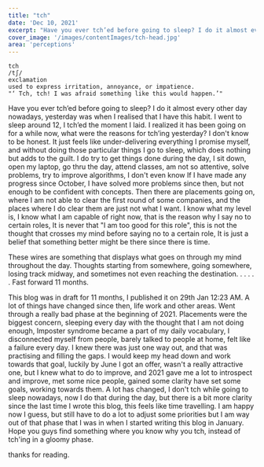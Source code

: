 ```yaml
---
title: "tch"
date: 'Dec 10, 2021'
excerpt: "Have you ever tch’ed before going to sleep? I do it almost every other day nowadays, "
cover_image: '/images/contentImages/tch-head.jpg'
area: 'perceptions'
---
```


```
tch
/tʃ/
exclamation
used to express irritation, annoyance, or impatience.
"‘ Tch, tch! I was afraid something like this would happen.’"
 ```
 
Have you ever tch’ed before going to sleep? I do it almost every other day nowadays, yesterday was when I realised that I have this habit. I went to sleep around 12, I tch’ed the moment I laid. I realized it has been going on for a while now, what were the reasons for tch’ing yesterday? I don't know to be honest. It just feels like under-delivering everything I promise myself, and without doing those particular things I go to sleep, which does nothing but adds to the guilt.
I do try to get things done during the day, I sit down, open my laptop, go thru the day, attend classes, am not so attentive, solve problems, try to improve algorithms, I don't even know If I have made any progress since October, I have solved more problems since then, but not enough to be confident with concepts. Then there are placements going on, where I am not able to clear the first round of some companies, and the places where I do clear them are just not what I want. I know what my level is, I know what I am capable of right now, that is the reason why I say no to certain roles, It is never that "I am too good for this role", this is not the thought that crosses my mind before saying no to a certain role, It is just a belief that something better might be there since there is time.










These wires are something that displays what goes on through my mind throughout the day. Thoughts starting from somewhere, going somewhere, losing track midway, and sometimes not even reaching the destination.
.
.
.
.
.
Fast forward 11 months.

This blog was in draft for 11 months, I published it on 29th Jan 12:23 AM. A lot of things have changed since then, life work and other areas. Went through a really bad phase at the beginning of 2021. Placements were the biggest concern, sleeping every day with the thought that I am not doing enough, Imposter syndrome became a part of my daily vocabulary, I disconnected myself from people, barely talked to people at home, felt like a failure every day. I knew there was just one way out, and that was practising and filling the gaps. I would keep my head down and work towards that goal, luckily by June I got an offer, wasn't a really attractive one, but I knew what to do to improve, and 2021 gave me a lot to introspect and improve, met some nice people, gained some clarity have set some goals, working towards them.
A lot has changed, I don't tch while going to sleep nowadays, now I do that during the day, but there is a bit more clarity since the last time I wrote this blog, this feels like time travelling.
I am happy now I guess, but still have to do a lot to adjust some priorities but I am way out of that phase that I was in when I started writing this blog in January.
Hope you guys find something where you know why you tch, instead of tch'ing in a gloomy phase.

thanks for reading.